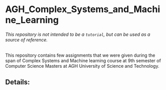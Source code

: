 # AGH_Complex_Systems_and_Machine_Learning
###### This repository is not intended to be a `tutorial`, but can be used as a source of reference.

This repository contains few assignments that we were given during the span of Complex Systems and Machine learning course at 9th semester of Computer Science Masters at AGH University of Science and Technology.

## Details:
